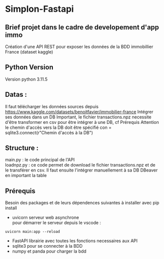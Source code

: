 # Simplon-Fastapi

## Brief projet dans le cadre de developement d'app immo

Création d'une API REST pour exposer les données de la BDD immobillier France (dataset kaggle)

## Python Version
Version python 3.11.5

## Datas :
Il faut télécharger les données sources depuis https://www.kaggle.com/datasets/benoitfavier/immobilier-france
Intégrer ses données dans un DB
Important, le fichier transactions.npz necessite d'être transformer en csv pour être intégrer à une DB, cf Prérequis
Attention le chemin d'accès vers la DB doit être spécifié con = sqlite3.connect(r"Chemin d'accès à la DB")

## Structure :
main.py : le code principal de l'API  
loadnpz.py : ce code permet de download le fichier transactions.npz et de le transférer en csv.
Il faut ensuite l'intégrer manuellement à sa DB DBeaver en important la table

## Prérequis

Besoin des packages et de leurs dépendences suivantes à installer avec pip install

- uvicorn
    serveur web asynchrone  
    pour démarrer le serveur depuis le vscode :
```
uvicorn main:app --reload
```

- FastAPI
    librairie avec toutes les fonctions necessaires aux API
- sqlite3 
    pour se connecter à la BDD
- numpy et panda pour charger la bdd

